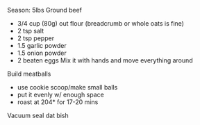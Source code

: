 Season: 5lbs Ground beef
- 3/4 cup (80g) out flour (breadcrumb or whole oats is fine)
- 2 tsp salt
- 2 tsp pepper
- 1.5 garlic powder
- 1.5 onion powder
- 2 beaten eggs
Mix it with hands and move everything around

Build meatballs
* use cookie scoop/make small balls
* put it evenly w/ enough space
* roast at 204* for 17-20 mins

Vacuum seal dat bish